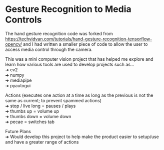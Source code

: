 # Gesture Recognition to Media Controls

The hand gesture recognition code was forked from https://techvidvan.com/tutorials/hand-gesture-recognition-tensorflow-opencv/ and I had written a smaller piece of code to allow the user to access media control through the camera.<br />

This was a mini computer vision project that has helped me explore and learn how various tools are used to develop projects such as...<br />
 ➜ cv2<br />
 ➜ numpy<br />
 ➜ mediapipe<br />
 ➜ pyautogui<br />

Actions (executes one action at a time as long as the previous is not the same as current; to prevent spammed actions)<br />
 ➜ stop / live long = pauses / plays<br />
 ➜ thumbs up = volume up<br />
 ➜ thumbs down = volume down<br />
 ➜ pecae = switches tab<br />

Future Plans<br />
➜ Would develop this project to help make the product easier to setup/use and have a greater range of actions<br />
